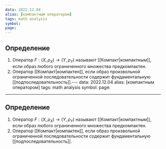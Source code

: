 ```yaml
---
data: 2022.12.04
alias: [компактным оператором]
tags: math analysis
symbol:
page:
---
```

## Определение
1) Оператор $F: (X, \rho_{X})\rightarrow(Y,\rho_{Y})$ называют [[Компакт|компактным]], если образ любого ограниченного множества предкомпактен.
2) Оператор [[Компакт|компактен]], если образ произвольной ограниченной последовательности содержит фундаментальную [[подпоследовательность]].                                                                                                                                                                                                                                                                                                                                                                                                                                                                                                                                                                                                                                                                                                                                                                                                                                 ---
data: 2022.12.04
alias: [компактным оператором]
tags: math analysis
symbol:
page:
---
## Определение
1) Оператор $F: (X, \rho_{X})\rightarrow(Y,\rho_{Y})$ называют [[Компакт|компактным]], если образ любого ограниченного множества предкомпактен.
2) Оператор [[Компакт|компактен]], если образ произвольной ограниченной последовательности содержит фундаментальную [[подпоследовательность]].